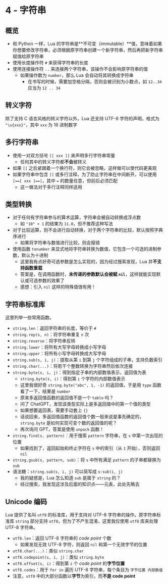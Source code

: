 # 4 - 字符串

## 概览
- 和 Python 一样，Lua 的字符串是**不可变（immutable）**值，意味着如果你想要修改字符串，必须根据原字符串创建一个新字符串，然后再把新字符串赋值给原字符串
- 使用长度操作符 `#` 来获得字符串的长度
- 使用连接操作符 `..` 来连接两个字符串，该操作不会影响原字符串的值
    - 如果操作数为 `number`，那么 Lua 会自动将其转换成字符串
        - 在书写的时候，需要加空格分隔，否则会被识别为小数点，如 `12..34` 应当为 `12 .. 34`


## 转义字符
除了支持 C 语言风格的转义字符以外，Lua 还支持 UTF-8 字符的声明，格式为 `"\u{xxx}"`，其中 `xxx` 为 16 进制数字


## 多行字符串
- 使用一对双方括号 `[[ xxx ]]` 来声明多行字符串常量
    - 任何其中的转义字符都**不会**被转义
- 如果 `[[` 之后紧跟着一个换行符，则它会被忽略，这样做可以使代码更美观
- 如果字符串中包含 `]]` 或多行注释，为了防止字符串在中间断开，可以使用 `[==[ xxx ]==]`，其中 `=` 的数量任意，但前后必须匹配
    - 这一做法对于多行注释同样适用


## 类型转换
- 对于任何有字符串参与的算术运算，字符串会被自动转换成浮点数
    - 如 `"10" + 1` 的结果为 `11.0`，但不推荐这种写法
- 对于比较运算，则不会进行自动转换，对于两个字符串的比较，默认按照字典序进行
    - 如果将字符串与数值进行比较，则会报错
- 使用函数 `tonumber` 来显式地将字符串转换为数值，它包含一个可选的进制参数，默认为十进制
    - 这里我有点好奇可选参数是怎么实现的，因为经过搜索发现，Lua 并**不支持函数重载**
    - 答案是，在调用函数时，**未传递的参数默认会被赋 `nil`**，这样就能实现默认或可选参数的效果了
    - 感想：引入 `nil` 这样的特殊值很有用！



## 字符串标准库
这里列举一些常用函数。
- `string.len`：返回字符串的长度，等价于 `#`
- `string.rep(s, n)`：将字符串重复 `n` 次
- `string.reverse`：将字符串反转
- `string.lower`：将所有大写字母转换成小写字母
- `string.upper`：将所有小写字母转换成大写字母
- `string.sub(s, i, j)`：提取从第 `i` 到第 `j` 个字符组成的子串，支持负数索引
- `string.char(...)`：将若干个整数转换为字符串然后依次连接
- `string.byte(s, i, j)`：得到指定子串的内部数值表示，返回值为表
    - `string.byte(s, i)`：得到第 `i` 个字符的内部数值表示
    - 这里我很好奇 `string.byte("abc", 1, -1)` 的返回值，于是用 `type` 函数看了一下，结果是 `number`
    - 原来多返回值函数的返回值不是一个 `table` 吗？
    - 问了 ChatGPT，发现该类型实际上是多返回值中的第一个值的类型
    - 如果想要返回表，需要手动套上 `{}`
    - 话说回来，多返回值函数的返回值个数一般来说是事先确定的，`string.byte` 是如何实现可变个数的返回值的呢？
    - 再次询问 GPT，答案是使用 `unpack` 函数！
- `string.find(s, pattern)`：用于搜索 `pattern` 字符串，在 `s` 中第一次出现的位置
    - 如果找到了，返回起始和终止字符在 `s` 中的索引（从 `1` 开始），否则返回 `nil`
- `string.gsub(s, pattern, sub)`：将 `s` 中所有满足 `pattern` 的子串都替换为 `sub` 
- 语法糖：`string.sub(s, i, j)` 可以简写成 `s:sub(i, j)`
    - 我的疑惑是，Lua 怎么知道 `sub` 是属于 `string` 的？
    - 经过搜索，我发现这涉及后面的知识点——元表，此处先略去


## Unicode 编码
Lua 提供了名叫 `utf8` 的标准库，用于支持对 UTF-8 字符串的操作。原字符串标准库 `string` 部分支持 `utf8`，但为了不产生混淆，这里我仅使用 `utf8` 库来处理 UTF-8 字符串。

- `utf8.len`：返回 UTF-8 字符串的 *code point* 个数
    - 如果发现无效 UTF-8 字符，则返回 `nil` 和第一个无效字节的位置
- `utf8.char(...)`：类似 `string.char`
- `utf8.codepoint(s, i, j)`：类似 `string.byte`
- `utf8.offset(s, i)`：得到第 `i` 个 *code point* 的**字节位置**
- `utf8.codes`：用于 `for in` 遍历 UTF-8 字符串，每个条目为 `字节位置 内部数值`
- 注意，`utf8` 中的大部分函数以**字节**为索引，而**不是 code point**
